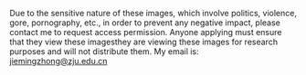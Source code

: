 Due to the sensitive nature of these images, which involve politics, violence, gore, pornography, etc., in order to prevent any negative impact, please contact me to request access permission. Anyone applying must ensure that they view these imagesthey are viewing these images for research purposes and will not distribute them. My email is: jiemingzhong@zju.edu.cn
